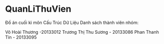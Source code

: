 # QuanLiThuVien
Đồ án cuối kì môn Cấu Trúc Dữ Liệu
Danh sách thành viên nhóm:

  Võ Hoài Thương -20133012
  Trương Thị Thu Sương - 20133086
  Phan Thanh Tín - 20133095
